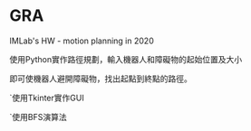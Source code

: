 # GRA
IMLab's HW - motion planning in 2020

使用Python實作路徑規劃，輸入機器人和障礙物的起始位置及大小

即可使機器人避開障礙物，找出起點到終點的路徑。

  `使用Tkinter實作GUI
  
  `使用BFS演算法
